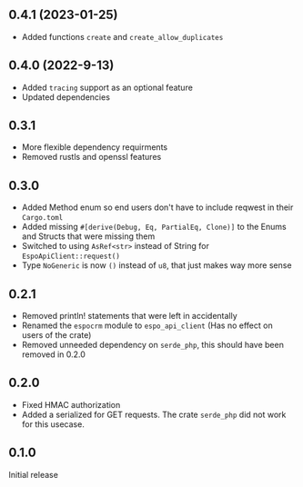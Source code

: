 ## 0.4.1 (2023-01-25)
- Added functions `create` and `create_allow_duplicates`

## 0.4.0 (2022-9-13)
- Added `tracing` support as an optional feature
- Updated dependencies

## 0.3.1
- More flexible dependency requirments
- Removed rustls and openssl features

## 0.3.0
- Added Method enum so end users don't have to include reqwest in their `Cargo.toml`
- Added missing `#[derive(Debug, Eq, PartialEq, Clone)]` to the Enums and Structs that were missing them
- Switched to using `AsRef<str>` instead of String for `EspoApiClient::request()`
- Type `NoGeneric` is now `()` instead of `u8`, that just makes way more sense

## 0.2.1
- Removed println! statements that were left in accidentally
- Renamed the `espocrm` module to `espo_api_client` (Has no effect on users of the crate)
- Removed unneeded dependency on `serde_php`, this should have been removed in 0.2.0

## 0.2.0
- Fixed HMAC authorization
- Added a serialized for GET requests. The crate `serde_php` did not work for this usecase.

## 0.1.0
Initial release